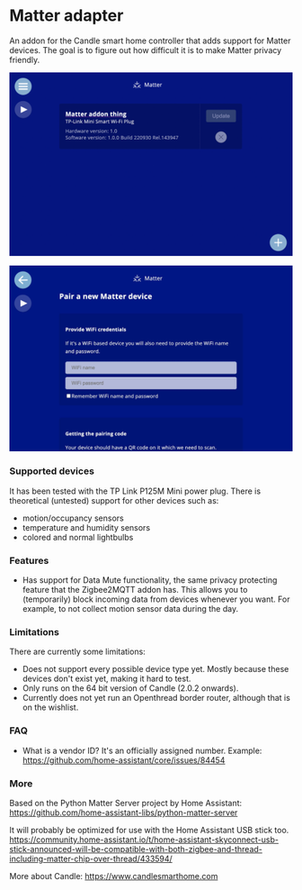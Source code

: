# Matter adapter

An addon for the Candle smart home controller that adds support for Matter devices. The goal is to figure out how difficult it is to make Matter privacy friendly.

![Screenshot](screenshot.png)

![Screenshot](screenshot.jpg)


### Supported devices
It has been tested with the TP Link P125M Mini power plug. There is theoretical (untested) support for other devices such as:
- motion/occupancy sensors
- temperature and humidity sensors
- colored and normal lightbulbs


### Features
- Has support for Data Mute functionality, the same privacy protecting feature that the Zigbee2MQTT addon has. This allows you to (temporarily) block incoming data from devices whenever you want. For example, to not collect motion sensor data during the day.


### Limitations
There are currently some limitations:
- Does not support every possible device type yet. Mostly because these devices don't exist yet, making it hard to test.
- Only runs on the 64 bit version of Candle (2.0.2 onwards).
- Currently does not yet run an Openthread border router, although that is on the wishlist.

### FAQ
- What is a vendor ID? It's an officially assigned number. Example: https://github.com/home-assistant/core/issues/84454


### More

Based on the Python Matter Server project by Home Assistant:
https://github.com/home-assistant-libs/python-matter-server

It will probably be optimized for use with the Home Assistant USB stick too.
https://community.home-assistant.io/t/home-assistant-skyconnect-usb-stick-announced-will-be-compatible-with-both-zigbee-and-thread-including-matter-chip-over-thread/433594/

More about Candle:
https://www.candlesmarthome.com
